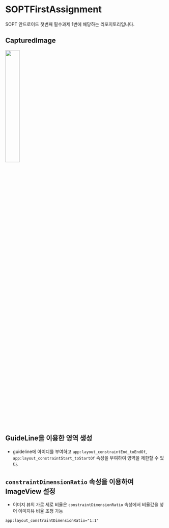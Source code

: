 # SOPTFirstAssignment
SOPT 안드로이드 첫번째 필수과제 1번에 해당하는 리포지토리입니다.

## CapturedImage
<img src="https://user-images.githubusercontent.com/54518925/79837543-909dc280-83ec-11ea-946d-186d71fed829.png" width="30%"></img>

## GuideLine을 이용한 영역 생성
+ guideline에 아이디를 부여하고 ```app:layout_constraintEnd_toEndOf```, ```app:layout_constraintStart_toStartOf``` 속성을 부여하여
영역을 제한할 수 있다.

## ```constraintDimensionRatio``` 속성을 이용하여 ImageView 설정
+ 이미지 뷰의 가로 세로 비율은 ```constraintDimensionRatio``` 속성에서 비율값을 넣어 이미지뷰 비율 조정 가능
```
app:layout_constraintDimensionRatio="1:1"
```
